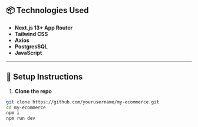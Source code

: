## 📦 Technologies Used

- **Next.js 13+ App Router**
- **Tailwind CSS**
- **Axios**
- **PostgresSQL**
- **JavaScript**

---

## 🔧 Setup Instructions

1. **Clone the repo**
```bash
git clone https://github.com/yourusername/my-ecommerce.git
cd my-ecommerce
npm i
npm run dev
